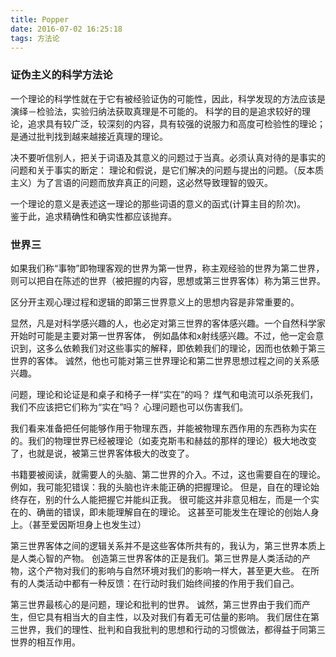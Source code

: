 ```yaml
---
title: Popper
date: 2016-07-02 16:25:18
tags: 方法论
---
```

### 证伪主义的科学方法论
一个理论的科学性就在于它有被经验证伪的可能性，因此，科学发现的方法应该是演绎－检验法，实验归纳法获取真理是不可能的。
科学的目的是追求较好的理论，追求具有较广泛，较深刻的内容，具有较强的说服力和高度可检验性的理论；
是通过批判找到越来越接近真理的理论。
   
   
 决不要听信别人，把关于词语及其意义的问题过于当真。必须认真对待的是事实的问题和关于事实的断定：
 理论和假说，是它们解决的问题与提出的问题。（反本质主义）为了言语的问题而放弃真正的问题，这必然导致理智的毁灭。

   
一个理论的意义是表述这一理论的那些词语的意义的函式(计算主目的阶次)。    
鉴于此，追求精确性和确实性都应该抛弃。



### 世界三

如果我们称“事物”即物理客观的世界为第一世界，称主观经验的世界为第二世界，
则可以把自在陈述的世界（被把握的内容，思想或第三世界客体）称为第三世界。
   

区分开主观心理过程和逻辑的即第三世界意义上的思想内容是非常重要的。
   

显然，凡是对科学感兴趣的人，也必定对第三世界的客体感兴趣。一个自然科学家开始时可能是主要对第一世界客体，
例如晶体和x射线感兴趣。不过，他一定会意识到，这多么依赖我们对这些事实的解释，即依赖我们的理论，因而也依赖于第三世界的客体。
诚然，他也可能对第三世界理论和第二世界思想过程之间的关系感兴趣。
   

问题，理论和论证是和桌子和椅子一样“实在”的吗？
煤气和电流可以杀死我们，我们不应该把它们称为“实在”吗？
心理问题也可以伤害我们。
   

我们看来准备把任何能够作用于物理东西，并能被物理东西作用的东西称为实在的。我们的物理世界已经被理论（如麦克斯韦和赫兹的那样的理论）极大地改变了，也就是说，被第三世界客体极大的改变了。
   

书籍要被阅读，就需要人的头脑、第二世界的介入。不过，这也需要自在的理论。例如，我可能犯错误：我的头脑也许未能正确的把握理论。
但是，自在的理论始终存在，别的什么人能把握它并能纠正我。
很可能这并非意见相左，而是一个实在的、确凿的错误，即未能理解自在的理论。
这甚至可能发生在理论的创始人身上。（甚至爱因斯坦身上也发生过）
   

第三世界客体之间的逻辑关系并不是这些客体所共有的，我认为，第三世界本质上是人类心智的产物。
创造第三世界客体的正是我们。第三世界是人类活动的产物，这个产物对我们的影响与自然环境对我们的影响一样大，甚至更大些。
在所有的人类活动中都有一种反馈：在行动时我们始终间接的作用于我们自己。
   

第三世界最核心的是问题，理论和批判的世界。
诚然，第三世界由于我们而产生，但它具有相当大的自主性，以及对我们有着无可估量的影响。
我们居住在第三世界，我们的理性、批判和自我批判的思想和行动的习惯做法，都得益于同第三世界的相互作用。   

